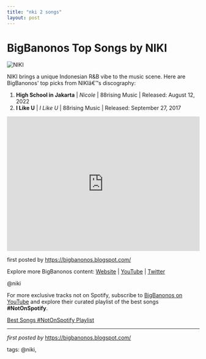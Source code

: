 ```yaml
---
title: "nki 2 songs"
layout: post
---
```

<h1>BigBanonos Top Songs by NIKI</h1>
<img src="https://equatemagazine.com/wp-content/uploads/2022/08/Equate_Stories-1080x1080_Equate_watermark-02-1-1000x1000.jpg" alt="NIKI"> <p>NIKI brings a unique Indonesian R&B vibe to the music scene. Here are BigBanonos' top picks from NIKIâ€™s discography:</p> <ol> <li><strong>High School in Jakarta</strong> | <em>Nicole</em> | 88rising Music | Released: August 12, 2022</li> <li><strong>I Like U</strong> | <em>I Like U</em> | 88rising Music | Released: September 27, 2017</li>
</ol> <div> <iframe src="https://open.spotify.com/embed/playlist/5OX9fYrZHizIWBX45ACI9O?utm_source=generator" width="100%" height="352" frameborder="0" allow="autoplay; clipboard-write; encrypted-media; fullscreen; picture-in-picture" loading="lazy"></iframe>
</div> <p>first posted by <a href="https://bigbanonos.blogspot.com/">https://bigbanonos.blogspot.com/</a></p> <div> <p>Explore more BigBanonos content: <a href="https://bigbanonos.blogspot.com/">Website</a> | <a href="https://www.youtube.com/@BigBanonos">YouTube</a> | <a href="https://x.com/bigbanonos">Twitter</a></p>
</div> <!-- Tags -->
<p>@niki</p>


<!--Subscribe and Playlist Links-->
<div>
    <p>For more exclusive tracks not on Spotify, subscribe to <a href="https://www.youtube.com/@BigBanonos" target="_blank">BigBanonos on YouTube</a> and explore their curated playlist of the best songs <strong>#NotOnSpotify</strong>.</p>
    <p><a href="https://www.youtube.com/playlist?list=PLtuNtuTatqI0kFahUCbtbfenC_ET5O_tr" target="_blank">Best Songs #NotOnSpotify Playlist<br /></a></p></div>

<hr />

<p><em>first posted by</em> <a href="https://bigbanonos.blogspot.com/" rel="noopener" target="_new">https://bigbanonos.blogspot.com/</a></p>

<p>tags: @niki,</p>
